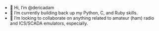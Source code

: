 - 👋 Hi, I’m @dericadam
- 🌱 I’m currently building back up my Python, C, and Ruby skills.
- 👀 I’m looking to collaborate on anything related to amateur (ham) radio and ICS/SCADA emulators, especially.

<!---
dericadam/dericadam is a ✨ special ✨ repository because its `README.md` (this file) appears on your GitHub profile.
You can click the Preview link to take a look at your changes.
--->
